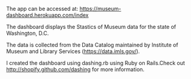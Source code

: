 The app can be accessed at: https://museum-dashboard.herokuapp.com/index

The dashboard displays the Stastics of Museum data for the state of Washington, D.C.

The data is collected from the Data Catalog maintained by Institute of Museum and Library Services (https://data.imls.gov/).

I created the dashboard using dashing.rb using Ruby on Rails.Check out http://shopify.github.com/dashing for more information.
